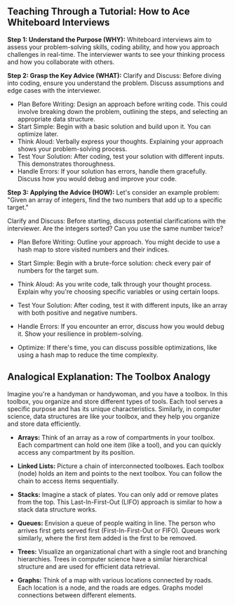 ## Teaching Through a Tutorial: How to Ace Whiteboard Interviews

**Step 1: Understand the Purpose (WHY):**
Whiteboard interviews aim to assess your problem-solving skills, coding ability, and how you approach challenges in real-time. The interviewer wants to see your thinking process and how you collaborate with others.

**Step 2: Grasp the Key Advice (WHAT):**
Clarify and Discuss: Before diving into coding, ensure you understand the problem. Discuss assumptions and edge cases with the interviewer.
- Plan Before Writing: Design an approach before writing code. This could involve breaking down the problem, outlining the steps, and selecting an appropriate data structure.
- Start Simple: Begin with a basic solution and build upon it. You can optimize later.
- Think Aloud: Verbally express your thoughts. Explaining your approach shows your problem-solving process.
- Test Your Solution: After coding, test your solution with different inputs. This demonstrates thoroughness.
- Handle Errors: If your solution has errors, handle them gracefully. Discuss how you would debug and improve your code.

**Step 3: Applying the Advice (HOW):**
Let's consider an example problem: "Given an array of integers, find the two numbers that add up to a specific target."

Clarify and Discuss: Before starting, discuss potential clarifications with the interviewer. Are the integers sorted? Can you use the same number twice?

- Plan Before Writing: Outline your approach. You might decide to use a hash map to store visited numbers and their indices.

- Start Simple: Begin with a brute-force solution: check every pair of numbers for the target sum.

- Think Aloud: As you write code, talk through your thought process. Explain why you're choosing specific variables or using certain loops.

- Test Your Solution: After coding, test it with different inputs, like an array with both positive and negative numbers.

- Handle Errors: If you encounter an error, discuss how you would debug it. Show your resilience in problem-solving.

- Optimize: If there's time, you can discuss possible optimizations, like using a hash map to reduce the time complexity.

## Analogical Explanation: The Toolbox Analogy

Imagine you're a handyman or handywoman, and you have a toolbox. In this toolbox, you organize and store different types of tools. Each tool serves a specific purpose and has its unique characteristics. Similarly, in computer science, data structures are like your toolbox, and they help you organize and store data efficiently.

- **Arrays:** Think of an array as a row of compartments in your toolbox. Each compartment can hold one item (like a tool), and you can quickly access any compartment by its position.

- **Linked Lists:** Picture a chain of interconnected toolboxes. Each toolbox (node) holds an item and points to the next toolbox. You can follow the chain to access items sequentially.

- **Stacks:** Imagine a stack of plates. You can only add or remove plates from the top. This Last-In-First-Out (LIFO) approach is similar to how a stack data structure works.

- **Queues:** Envision a queue of people waiting in line. The person who arrives first gets served first (First-In-First-Out or FIFO). Queues work similarly, where the first item added is the first to be removed.

- **Trees:** Visualize an organizational chart with a single root and branching hierarchies. Trees in computer science have a similar hierarchical structure and are used for efficient data retrieval.

- **Graphs:** Think of a map with various locations connected by roads. Each location is a node, and the roads are edges. Graphs model connections between different elements.